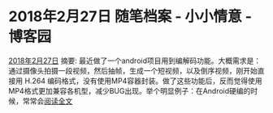 
# 2018年2月27日 随笔档案 - 小小情意 - 博客园






[2018年2月27日](https://www.cnblogs.com/xiaoxiaoqingyi/archive/2018/02/27.html)
摘要: 最近做了一个android项目用到编解码功能。大概需求是：通过摄像头拍摄一段视频，然后抽帧，生成一个短视频，以及倒序视频，刚开始直接用 H.264 编码格式，没有使用MP4容器封装。做了这些功能后，反而觉得使用MP4格式更加兼容各机型，减少BUG出现。举个明显例子：在Android硬编的时候，常常会[阅读全文](https://www.cnblogs.com/xiaoxiaoqingyi/p/8476839.html)

